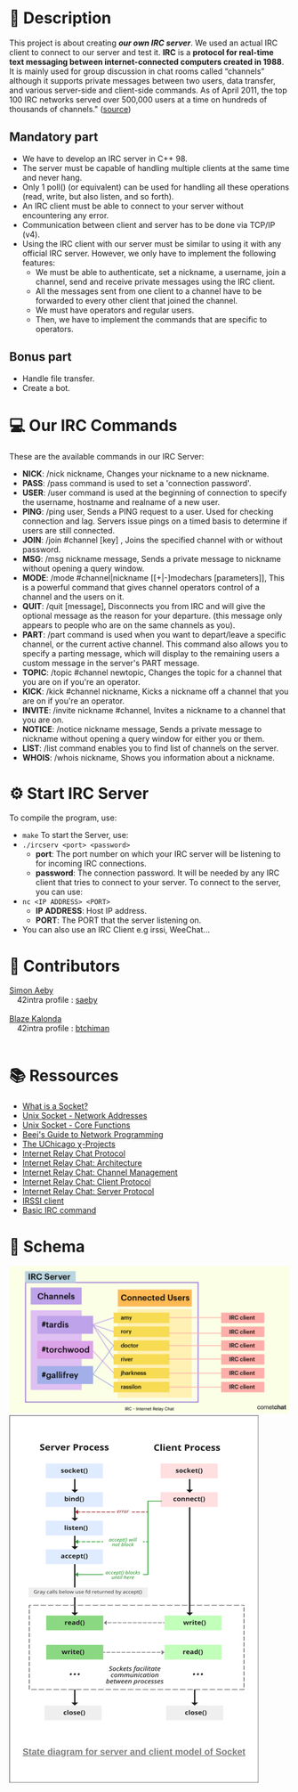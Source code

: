 # 🚀 Description
This project is about creating **_our own IRC server_**. We used an actual IRC client to connect to our server and test it.
**IRC** is a **protocol for real-time text messaging between internet-connected computers created in 1988**. It is mainly used for group discussion in chat rooms called “channels” although it supports private messages between two users, data transfer, and various server-side and client-side commands. As of April 2011, the top 100 IRC networks served over 500,000 users at a time on hundreds of thousands of channels." ([source](https://www.radware.com/security/ddos-knowledge-center/ddospedia/irc-internet-relay-chat/))


## Mandatory part
  - We have to develop an IRC server in C++ 98.
  - The server must be capable of handling multiple clients at the same time and never hang.
  - Only 1 poll() (or equivalent) can be used for handling all these operations (read, write, but also listen, and so forth).
  - An IRC client must be able to connect to your server without encountering any error.
  - Communication between client and server has to be done via TCP/IP (v4).
  - Using the IRC client with our server must be similar to using it with any official IRC server. However, we only have to implement the following features:
    -  We must be able to authenticate, set a nickname, a username, join a channel, send and receive private messages using the IRC client.
    -  All the messages sent from one client to a channel have to be forwarded to every other client that joined the channel.
    -  We must have operators and regular users.
    -  Then, we have to implement the commands that are specific to operators.
## Bonus part

  - Handle file transfer.
  - Create a bot.

# 💻 Our IRC Commands
These are the available commands in our IRC Server:

  - **NICK**:      /nick nickname, Changes your nickname to a new nickname.
  - **PASS**:      /pass command is used to set a 'connection password'.
  - **USER**:      /user command is used at the beginning of connection to specify the username, hostname and realname of a new user.
  - **PING**:      /ping user,  Sends a PING request to a user. Used for checking connection and lag. Servers issue pings on a timed basis to determine if users are still connected.
  - **JOIN**:      /join #channel [key] , Joins the specified channel with or without password.
  - **MSG**:       /msg nickname message, Sends a private message to nickname without opening a query window.
  - **MODE**:      /mode #channel|nickname [[+|-]modechars [parameters]], This is a powerful command that gives channel operators control of a channel and the users on it.
  - **QUIT**:      /quit [message], Disconnects you from IRC and will give the optional message as the reason for your departure. (this message only appears to people who are on the same channels as you).
  - **PART**:      /part command is used when you want to depart/leave a specific channel, or the current active channel. This command also allows you to specify a parting message, which will display to the remaining users a custom message in the server's PART message. 
  - **TOPIC**:     /topic #channel newtopic, Changes the topic for a channel that you are on if you're an operator.
  - **KICK**:      /kick #channel nickname, Kicks a nickname off a channel that you are on if you're an operator.
  - **INVITE**:    /invite nickname #channel, Invites a nickname to a channel that you are on.
  - **NOTICE**:    /notice nickname message, Sends a private message to nickname without opening a query window for either you or them.
  - **LIST**:      /list command enables you to find list of channels on the server.
  - **WHOIS**:     /whois nickname, Shows you information about a nickname.
 

# ⚙️ Start IRC Server
To compile the program, use:
  - `make`
To start the Server, use:
  - `./ircserv <port> <password>`
    - **port**: The port number on which your IRC server will be listening to for incoming IRC connections.
    - **password**: The connection password. It will be needed by any IRC client that tries to connect to your server.
To connect to the server, you can use:
  - `nc <IP ADDRESS> <PORT>`
    - **IP ADDRESS**: Host IP address.
    - **PORT**: The PORT that the server listening on.
  - You can also use an IRC Client e.g irssi, WeeChat...

# 🧠 Contributors

[Simon Aeby](https://github.com/Laendrun)<br/>
&emsp;42intra profile : [saeby](https://profile.intra.42.fr/users/saeby) <br/>
<br/>
[Blaze Kalonda](https://github.com/blaisek)<br/>
&emsp;42intra profile : [btchiman](https://profile.intra.42.fr/users/btchiman) <br/>
<br/>

# 📚 Ressources
* [What is a Socket?](https://www.tutorialspoint.com/unix_sockets/what_is_socket.htm)
* [Unix Socket - Network Addresses](https://www.tutorialspoint.com/unix_sockets/network_addresses.htm)
* [Unix Socket - Core Functions](https://www.tutorialspoint.com/unix_sockets/socket_core_functions.htm)
* [Beej's Guide to Network Programming](https://beej.us/guide/bgnet/html/)
* [The UChicago χ-Projects](http://chi.cs.uchicago.edu/chirc/index.html)
* [Internet Relay Chat Protocol](https://datatracker.ietf.org/doc/html/rfc1459)
* [Internet Relay Chat: Architecture](https://datatracker.ietf.org/doc/html/rfc2810)
* [Internet Relay Chat: Channel Management](https://datatracker.ietf.org/doc/html/rfc2811)
* [Internet Relay Chat: Client Protocol](https://datatracker.ietf.org/doc/html/rfc2812)
* [Internet Relay Chat: Server Protocol](https://datatracker.ietf.org/doc/html/rfc2813)
* [IRSSI client](https://irssi.org/)
* [Basic IRC command](https://www.mirc.com/help/html/index.html?basic_irc_commands.html)


# 🔬 Schema 
<img src="assets/irc-shema.png">
<br/>
<img src="assets/network.png">
